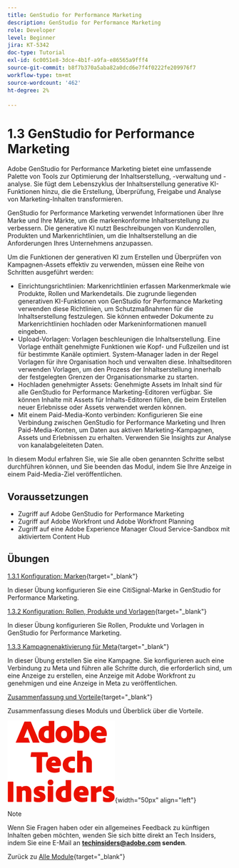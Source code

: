 ```yaml
---
title: GenStudio for Performance Marketing
description: GenStudio for Performance Marketing
role: Developer
level: Beginner
jira: KT-5342
doc-type: Tutorial
exl-id: 6c0051e8-3dce-4b1f-a9fa-e86565a9fff4
source-git-commit: b8f7b370a5aba82a0dcd6e7f4f0222fe209976f7
workflow-type: tm+mt
source-wordcount: '462'
ht-degree: 2%

---
```


# 1.3 GenStudio for Performance Marketing

Adobe GenStudio for Performance Marketing bietet eine umfassende Palette von Tools zur Optimierung der Inhaltserstellung, -verwaltung und -analyse. Sie fügt dem Lebenszyklus der Inhaltserstellung generative KI-Funktionen hinzu, die die Erstellung, Überprüfung, Freigabe und Analyse von Marketing-Inhalten transformieren.

GenStudio for Performance Marketing verwendet Informationen über Ihre Marke und Ihre Märkte, um die markenkonforme Inhaltserstellung zu verbessern. Die generative KI nutzt Beschreibungen von Kundenrollen, Produkten und Markenrichtlinien, um die Inhaltserstellung an die Anforderungen Ihres Unternehmens anzupassen.

Um die Funktionen der generativen KI zum Erstellen und Überprüfen von Kampagnen-Assets effektiv zu verwenden, müssen eine Reihe von Schritten ausgeführt werden:

- Einrichtungsrichtlinien: Markenrichtlinien erfassen Markenmerkmale wie Produkte, Rollen und Markendetails. Die zugrunde liegenden generativen KI-Funktionen von GenStudio for Performance Marketing verwenden diese Richtlinien, um Schutzmaßnahmen für die Inhaltserstellung festzulegen. Sie können entweder Dokumente zu Markenrichtlinien hochladen oder Markeninformationen manuell eingeben.
- Upload-Vorlagen: Vorlagen beschleunigen die Inhaltserstellung. Eine Vorlage enthält genehmigte Funktionen wie Kopf- und Fußzeilen und ist für bestimmte Kanäle optimiert. System-Manager laden in der Regel Vorlagen für ihre Organisation hoch und verwalten diese. Inhaltseditoren verwenden Vorlagen, um den Prozess der Inhaltserstellung innerhalb der festgelegten Grenzen der Organisationsmarke zu starten.
- Hochladen genehmigter Assets: Genehmigte Assets im Inhalt sind für alle GenStudio for Performance Marketing-Editoren verfügbar. Sie können Inhalte mit Assets für Inhalts-Editoren füllen, die beim Erstellen neuer Erlebnisse oder Assets verwendet werden können.
- Mit einem Paid-Media-Konto verbinden: Konfigurieren Sie eine Verbindung zwischen GenStudio for Performance Marketing und Ihren Paid-Media-Konten, um Daten aus aktiven Marketing-Kampagnen, Assets und Erlebnissen zu erhalten. Verwenden Sie Insights zur Analyse von kanalabgeleiteten Daten.

In diesem Modul erfahren Sie, wie Sie alle oben genannten Schritte selbst durchführen können, und Sie beenden das Modul, indem Sie Ihre Anzeige in einem Paid-Media-Ziel veröffentlichen.

## Voraussetzungen

- Zugriff auf Adobe GenStudio for Performance Marketing
- Zugriff auf Adobe Workfront und Adobe Workfront Planning
- Zugriff auf eine Adobe Experience Manager Cloud Service-Sandbox mit aktiviertem Content Hub

## Übungen

[1.3.1 Konfiguration: Marken](./ex1.md){target="_blank"}

In dieser Übung konfigurieren Sie eine CitiSignal-Marke in GenStudio for Performance Marketing.

[1.3.2 Konfiguration: Rollen, Produkte und Vorlagen](./ex2.md){target="_blank"}

In dieser Übung konfigurieren Sie Rollen, Produkte und Vorlagen in GenStudio for Performance Marketing.

[1.3.3 Kampagnenaktivierung für Meta](./ex3.md){target="_blank"}

In dieser Übung erstellen Sie eine Kampagne. Sie konfigurieren auch eine Verbindung zu Meta und führen alle Schritte durch, die erforderlich sind, um eine Anzeige zu erstellen, eine Anzeige mit Adobe Workfront zu genehmigen und eine Anzeige in Meta zu veröffentlichen.

[Zusammenfassung und Vorteile](./summary.md){target="_blank"}

Zusammenfassung dieses Moduls und Überblick über die Vorteile.

![Tech Insiders](./../../../assets/images/techinsiders.png){width="50px" align="left"}

>[!NOTE]
>
>Wenn Sie Fragen haben oder ein allgemeines Feedback zu künftigen Inhalten geben möchten, wenden Sie sich bitte direkt an Tech Insiders, indem Sie eine E-Mail an **techinsiders@adobe.com senden**.

Zurück zu [Alle Module](../../../overview.md){target="_blank"}

